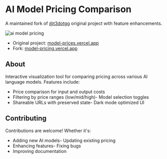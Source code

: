 # AI Model Pricing Comparison

A maintained fork of [@t3dotgg](https://github.com/t3dotgg) original project with feature enhancements.

![ai model pricing](https://github.com/user-attachments/assets/48ab535d-3d47-4d0f-b8c1-bd633858ddd8)

- Original project: [model-prices.vercel.app](https://model-prices.vercel.app)
- Fork: [model-pricing.vercel.app](https://model-pricing.vercel.app)

## About

Interactive visualization tool for comparing pricing across various AI language models. Features include:

- Price comparison for input and output costs
- Filtering by price ranges (low/mid/high)- Model selection toggles
- Shareable URLs with preserved state- Dark mode optimized UI

## Contributing

Contributions are welcome! Whether it's:

- Adding new AI models- Updating existing pricing
- Enhancing features- Fixing bugs
- Improving documentation
